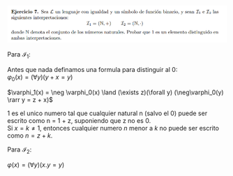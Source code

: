 ![alt text](image.png)


Para $\mathcal{I_1}$:  

Antes que nada definamos una formula para distinguir al 0:  
$\varphi_0(x) =  (\forall y)(y + x = y)$

$\varphi_1(x) = \neg \varphi_0(x) \land (\exists z)(\forall y)
    (\neg\varphi_0(y) \rarr y = z + x)$  

1 es el unico numero tal que cualquier natural n (salvo el 0) puede ser escrito como
n = 1 + z, suponiendo que z no es 0.  
Si $x = k \neq 1$, entonces cualquier numero $n$ menor a $k$ no puede ser escrito como
$n = z + k$.





Para $\mathcal{I_2}$:  

$\varphi(x) = (\forall y)(x . y = y)$








